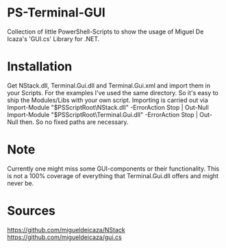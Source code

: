 # PS-Terminal-GUI
Collection of little PowerShell-Scripts to show the usage of Miguel De Icaza's 'GUI.cs' Library for .NET.

# Installation
Get NStack.dll, Terminal.Gui.dll and Terminal.Gui.xml and import them in your Scripts.
For the examples I've used the same directory. So it's easy to ship the Modules/Libs with
your own script. Importing is carried out via 
Import-Module "$PSScriptRoot\NStack.dll" -ErrorAction Stop | Out-Null
Import-Module "$PSScriptRoot\Terminal.Gui.dll" -ErrorAction Stop | Out-Null
then. So no fixed paths are necessary.

# Note
Currently one might miss some GUI-components or their functionality. This is not a 100% coverage of everything
that Terminal.Gui.dll offers and might never be.

# Sources
https://github.com/migueldeicaza/NStack
https://github.com/migueldeicaza/gui.cs

